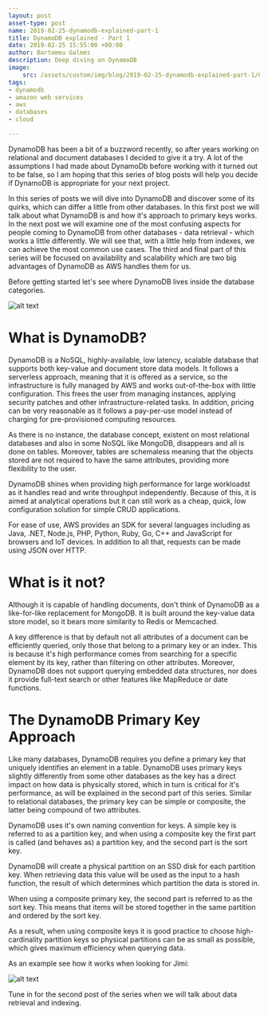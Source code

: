 ```yaml
---
layout: post
asset-type: post
name: 2019-02-25-dynamodb-explained-part-1
title: DynamoDB explained - Part 1
date: 2019-02-25 15:55:00 +00:00
author: Bartomeu Galmés
description: Deep diving on DynamoDB
image: 
    src: /assets/custom/img/blog/2019-02-25-dynamodb-explained-part-1/00-cloud.jpg
tags: 
- dynamodb
- amazon web services
- aws
- databases
- cloud

---
```



DynamoDB has been a bit of a buzzword recently, so after years working on relational and document databases I decided to give it a try. A lot of the assumptions I had made about DynamoDb before working with it turned out to be false, so I am hoping that this series of blog posts will help you decide if DynamoDB is appropriate for your next project.

In this series of posts we will dive into DynamoDB and discover some of its quirks, which can differ a little from other databases. In this first post we will talk about what DynamoDB is and how it's approach to primary keys works. In the next post we will examine one of the most confusing aspects for people coming to DynamoDB from other databases - data retrieval - which works a little differently. We will see that, with a little help from indexes, we can achieve the most common use cases. The third and final part of this series will be focused on availability and scalability which are two big advantages of DynamoDB as AWS handles them for us.

Before getting started let's see where DynamoDB lives inside the database categories.

![alt text]({{site.baseurl}}/assets/custom/img/blog/2019-02-25-dynamodb-explained-part-1/01-dynamodb-db-tree.jpg "DynamoDB inside the DB family")

# What is DynamoDB?

DynamoDB is a NoSQL, highly-available, low latency, scalable database that supports both key-value and document store data models. It follows a serverless approach, meaning that it is offered as a service, so the infrastructure is fully managed by AWS and works out-of-the-box with little configuration. This frees the user from managing instances, applying security patches and other infrastructure-related tasks. In addition, pricing can be very reasonable as it follows a pay-per-use model instead of charging for pre-provisioned computing resources.

As there is no instance, the database concept, existent on most relational databases and also in some NoSQL like MongoDB, disappears and all is done on tables. Moreover, tables are schemaless meaning that the objects stored are not required to have the same attributes, providing more flexibility to the user.

DynamoDB shines when providing high performance for large workloadst as it handles read and write throughput independently. Because of this, it is aimed at analytical operations but it can still work as a cheap, quick, low configuration solution for simple CRUD applications.

For ease of use, AWS provides an SDK for several languages including as Java, .NET, Node.js, PHP, Python, Ruby, Go, C++ and JavaScript for browsers and IoT devices. In addition to all that, requests can be made using JSON over HTTP.

# What is it not?

Although it is capable of handling documents, don't think of DynamoDB as a like-for-like replacement for MongoDB. It is built around the key-value data store model, so it bears more similarity to Redis or Memcached. 

A key difference is that by default not all attributes of a document can be efficiently queried, only those that belong to a primary key or an index. This is because it's high performance comes from searching for a specific element by its key, rather than filtering on other attributes. Moreover, DynamoDB does not support querying embedded data structures, nor does it provide full-text search or other features like MapReduce or date functions.

# The DynamoDB Primary Key Approach
 
Like many databases, DynamoDB requires you  define a primary key that uniquely identifies an element in a table. DynamoDB uses primary keys slightly differently from some other databases as the key has a direct impact on how data is physically stored, which in turn is critical for it's performance, as will be explained in the second part of this series. Similar to relational databases, the primary key can be simple or composite, the latter being compound of two attributes.

DynamoDB uses it's own naming convention for  keys. A simple key is referred to as a partition key, and when using a composite key the first part is called (and behaves as) a partition key, and the second part is the sort key.

DynamoDB will create a physical partition on an SSD disk for each partition key. When retrieving data this value will be used as the input to a hash function, the result of which determines which partition the data is stored in.  


When using a composite primary key, the second part is referred to as the sort key. This means that items will be stored together in the same partition and ordered by the sort key.

As a result, when using composite keys it is good practice to choose high-cardinality partition keys so physical partitions can be as small as possible, which gives maximum efficiency when querying data.

As an example see how it works when looking for Jimi:

![alt text]({{site.baseurl}}/assets/custom/img/blog/2019-02-25-dynamodb-explained-part-1/02-finding-jimi.jpg "Findin Jimi")
        
Tune in for the second post of the series when we will talk about data retrieval and indexing.